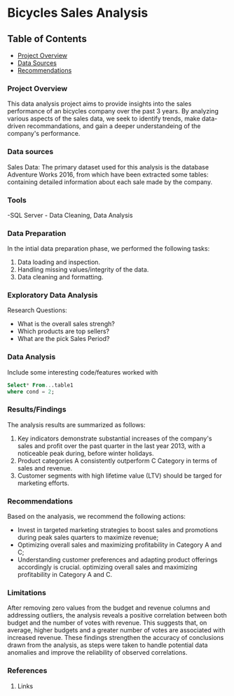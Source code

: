 # Bicycles Sales Analysis

## Table of Contents
- [Project Overview](#project-overview)
- [Data Sources](#data-sources)
- [Recommendations](#recomendations-)
  

### Project Overview

This data analysis project aims to provide insights into the sales performance of an bicycles company over the past 3 years. By analyzing various aspects of the sales data, we seek to identify trends, make data-driven recommandations, and gain a deeper understandeing of the company's performance.

### Data sources

Sales Data: The primary dataset used for this analysis is the database Adventure Works 2016, from which have been extracted some tables: containing detailed information about each sale made by the company.

### Tools

-SQL Server - Data Cleaning, Data Analysis




### Data Preparation

In the intial data preparation phase, we performed the following tasks:
1. Data loading and inspection.
2. Handling missing values/integrity of the data.
3. Data cleaning and formatting.




### Exploratory Data Analysis
 
 Research Questions:
-  What is the overall sales strengh?
-  Which products are top sellers?
-  What are the pick Sales Period?

  ### Data Analysis
Include some interesting code/features worked with

``` sql
Select* From...table1
where cond = 2;
```

### Results/Findings
The analysis results are summarized as follows:
1. Key indicators demonstrate substantial increases of the company's sales and profit over the past quarter in the last year 2013, with a noticeable peak during, before winter holidays.
2. Product categories A consistently outperform C Category in terms of sales and revenue. 
3. Customer segments with high lifetime value (LTV) should be targed for marketing efforts.




### Recommendations 
Based on the analyasis, we recommend  the following actions:
- Invest in targeted marketing strategies to boost sales and promotions during peak sales quarters to maximize revenue;
- Optimizing overall sales and maximizing profitability in Category A and C;
- Understanding customer preferences and adapting product offerings accordingly is crucial.  optimizing overall sales and maximizing profitability in Category A and C.


### Limitations

 After removing zero values from the budget and revenue columns and addressing outliers, the analysis reveals a positive correlation between both budget and the number of votes with revenue. This suggests that, on average, higher budgets and a greater number of votes are associated with increased revenue. These findings strengthen the accuracy of conclusions drawn from the analysis, as steps were taken to handle potential data anomalies and improve the reliability of observed correlations.

### References

1. Links

  
  
